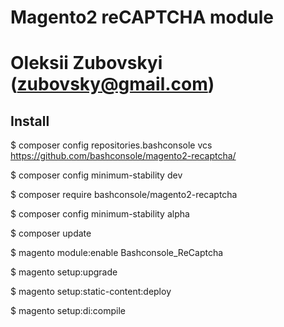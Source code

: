 # Magento2 reCAPTCHA module
# Oleksii Zubovskyi (zubovsky@gmail.com)


## Install


$ composer config repositories.bashconsole vcs https://github.com/bashconsole/magento2-recaptcha/

$ composer config minimum-stability dev

$ composer require bashconsole/magento2-recaptcha

$ composer config minimum-stability alpha

$ composer update

$ magento module:enable Bashconsole_ReCaptcha

$ magento setup:upgrade

$ magento setup:static-content:deploy

$ magento setup:di:compile
